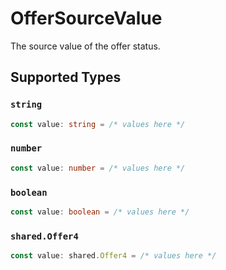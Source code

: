 # OfferSourceValue

The source value of the offer status.


## Supported Types

### `string`

```typescript
const value: string = /* values here */
```

### `number`

```typescript
const value: number = /* values here */
```

### `boolean`

```typescript
const value: boolean = /* values here */
```

### `shared.Offer4`

```typescript
const value: shared.Offer4 = /* values here */
```

